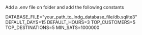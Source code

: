 Add a .env file on folder and add the following constants

DATABASE_FILE="your_path_to_lndg_database_file/db.sqlite3"
DEFAULT_DAYS=15
DEFAULT_HOURS=3
TOP_CUSTOMERS=5
TOP_DESTINATIONS=5
MIN_SATS=1000000
